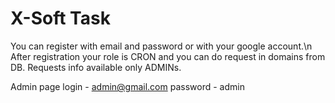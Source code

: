 # X-Soft Task

You can register with email and password or with your google account.\n
After registration your role is CRON and you can do request in domains from DB.
Requests info available only ADMINs.

Admin page
login - admin@gmail.com
password - admin
